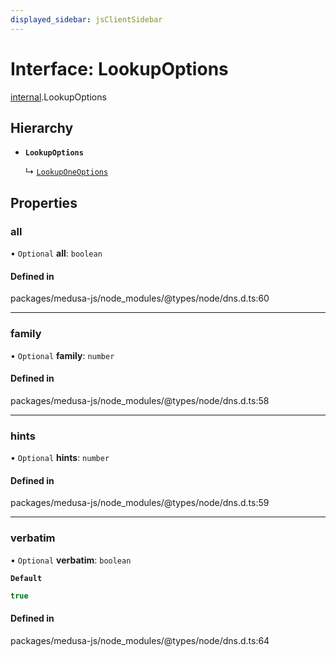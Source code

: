 ```yaml
---
displayed_sidebar: jsClientSidebar
---
```


# Interface: LookupOptions

[internal](../modules/internal-8.md).LookupOptions

## Hierarchy

- **`LookupOptions`**

  ↳ [`LookupOneOptions`](internal-8.LookupOneOptions.md)

## Properties

### all

• `Optional` **all**: `boolean`

#### Defined in

packages/medusa-js/node_modules/@types/node/dns.d.ts:60

___

### family

• `Optional` **family**: `number`

#### Defined in

packages/medusa-js/node_modules/@types/node/dns.d.ts:58

___

### hints

• `Optional` **hints**: `number`

#### Defined in

packages/medusa-js/node_modules/@types/node/dns.d.ts:59

___

### verbatim

• `Optional` **verbatim**: `boolean`

**`Default`**

```ts
true
```

#### Defined in

packages/medusa-js/node_modules/@types/node/dns.d.ts:64

